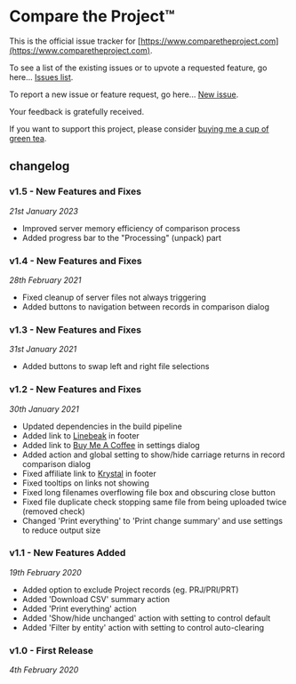 # Compare the Project™
This is the official issue tracker for [https://www.comparetheproject.com](https://www.comparetheproject.com).

To see a list of the existing issues or to upvote a requested feature, go here... [Issues list](https://github.com/riklewis/comparetheproject/issues).

To report a new issue or feature request, go here... [New issue](https://github.com/riklewis/comparetheproject/issues/new).

Your feedback is gratefully received.

If you want to support this project, please consider [buying me a cup of green tea](https://www.buymeacoffee.com/riklewis).

## changelog

### v1.5 - New Features and Fixes
_21st January 2023_
* Improved server memory efficiency of comparison process
* Added progress bar to the "Processing" (unpack) part

### v1.4 - New Features and Fixes
_28th February 2021_
* Fixed cleanup of server files not always triggering
* Added buttons to navigation between records in comparison dialog

### v1.3 - New Features and Fixes
_31st January 2021_
* Added buttons to swap left and right file selections

### v1.2 - New Features and Fixes
_30th January 2021_
* Updated dependencies in the build pipeline
* Added link to [Linebeak](https://linebeak.com) in footer
* Added link to [Buy Me A Coffee](https://www.buymeacoffee.com/riklewis) in settings dialog
* Added action and global setting to show/hide carriage returns in record comparison dialog
* Fixed affiliate link to [Krystal](https://www.comparetheproject.com/krystal/) in footer
* Fixed tooltips on links not showing
* Fixed long filenames overflowing file box and obscuring close button
* Fixed file duplicate check stopping same file from being uploaded twice (removed check)
* Changed 'Print everything' to 'Print change summary' and use settings to reduce output size

### v1.1 - New Features Added
_19th February 2020_
* Added option to exclude Project records (eg. PRJ/PRI/PRT)
* Added 'Download CSV' summary action
* Added 'Print everything' action
* Added 'Show/hide unchanged' action with setting to control default
* Added 'Filter by entity' action with setting to control auto-clearing

### v1.0 - First Release
_4th February 2020_
